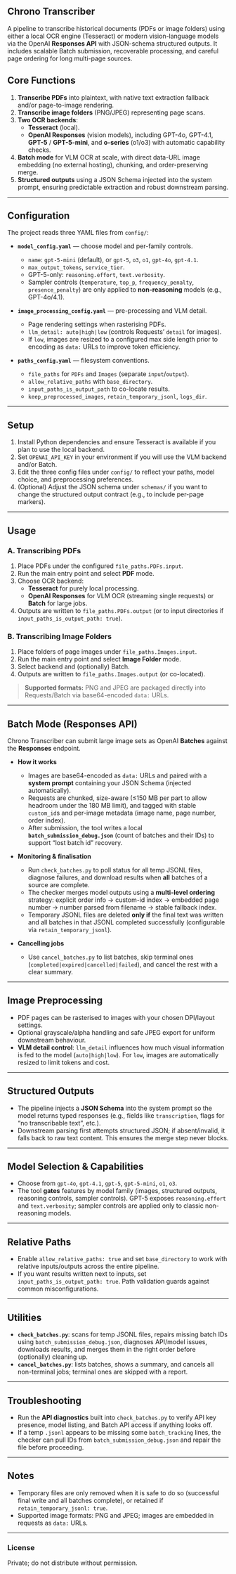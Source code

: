 ## Chrono Transcriber

A pipeline to transcribe historical documents (PDFs or image folders) using either a local OCR engine (Tesseract) or modern vision-language models via the OpenAI **Responses API** with JSON-schema structured outputs. It includes scalable Batch submission, recoverable processing, and careful page ordering for long multi-page sources.


## Core Functions

1. **Transcribe PDFs** into plaintext, with native text extraction fallback and/or page-to-image rendering.  
2. **Transcribe image folders** (PNG/JPEG) representing page scans.  
3. **Two OCR backends**:  
   - **Tesseract** (local).  
   - **OpenAI Responses** (vision models), including GPT-4o, GPT-4.1, **GPT-5** / **GPT-5-mini**, and **o-series** (o1/o3) with automatic capability checks.  
4. **Batch mode** for VLM OCR at scale, with direct data-URL image embedding (no external hosting), chunking, and order-preserving merge.  
5. **Structured outputs** using a JSON Schema injected into the system prompt, ensuring predictable extraction and robust downstream parsing.

---

## Configuration

The project reads three YAML files from `config/`:

- **`model_config.yaml`** — choose model and per-family controls.  
  - `name`: `gpt-5-mini` (default), or `gpt-5`, `o3`, `o1`, `gpt-4o`, `gpt-4.1`.  
  - `max_output_tokens`, `service_tier`.  
  - GPT-5-only: `reasoning.effort`, `text.verbosity`.  
  - Sampler controls (`temperature`, `top_p`, `frequency_penalty`, `presence_penalty`) are only applied to **non-reasoning** models (e.g., GPT-4o/4.1).

- **`image_processing_config.yaml`** — pre-processing and VLM detail.  
  - Page rendering settings when rasterising PDFs.  
  - `llm_detail: auto|high|low` (controls Requests’ `detail` for images).  
  - If `low`, images are resized to a configured max side length prior to encoding as `data:` URLs to improve token efficiency.

- **`paths_config.yaml`** — filesystem conventions.  
  - `file_paths` for `PDFs` and `Images` (separate `input`/`output`).  
  - `allow_relative_paths` with `base_directory`.  
  - `input_paths_is_output_path` to co-locate results.  
  - `keep_preprocessed_images`, `retain_temporary_jsonl`, `logs_dir`.

---

## Setup

1. Install Python dependencies and ensure Tesseract is available if you plan to use the local backend.  
2. Set `OPENAI_API_KEY` in your environment if you will use the VLM backend and/or Batch.  
3. Edit the three config files under `config/` to reflect your paths, model choice, and preprocessing preferences.  
4. (Optional) Adjust the JSON schema under `schemas/` if you want to change the structured output contract (e.g., to include per-page markers).

---

## Usage

### A. Transcribing PDFs

1. Place PDFs under the configured `file_paths.PDFs.input`.  
2. Run the main entry point and select **PDF** mode.  
3. Choose OCR backend:  
   - **Tesseract** for purely local processing.  
   - **OpenAI Responses** for VLM OCR (streaming single requests) or **Batch** for large jobs.  
4. Outputs are written to `file_paths.PDFs.output` (or to input directories if `input_paths_is_output_path: true`).

### B. Transcribing Image Folders

1. Place folders of page images under `file_paths.Images.input`.  
2. Run the main entry point and select **Image Folder** mode.  
3. Select backend and (optionally) Batch.  
4. Outputs are written to `file_paths.Images.output` (or co-located).

> **Supported formats:** PNG and JPEG are packaged directly into Requests/Batch via base64-encoded `data:` URLs.

---

## Batch Mode (Responses API)

Chrono Transcriber can submit large image sets as OpenAI **Batches** against the **Responses** endpoint.

- **How it works**  
  - Images are base64-encoded as `data:` URLs and paired with a **system prompt** containing your JSON Schema (injected automatically).  
  - Requests are chunked, size-aware (≤150 MB per part to allow headroom under the 180 MB limit), and tagged with stable `custom_id`s and per-image metadata (image name, page number, order index).  
  - After submission, the tool writes a local **`batch_submission_debug.json`** (count of batches and their IDs) to support “lost batch id” recovery.

- **Monitoring & finalisation**  
  - Run `check_batches.py` to poll status for all temp JSONL files, diagnose failures, and download results when **all** batches of a source are complete.  
  - The checker merges model outputs using a **multi-level ordering** strategy: explicit order info → custom-id index → embedded page number → number parsed from filename → stable fallback index.  
  - Temporary JSONL files are deleted **only if** the final text was written and all batches in that JSONL completed successfully (configurable via `retain_temporary_jsonl`).

- **Cancelling jobs**  
  - Use `cancel_batches.py` to list batches, skip terminal ones (`completed|expired|cancelled|failed`), and cancel the rest with a clear summary.

---

## Image Preprocessing

- PDF pages can be rasterised to images with your chosen DPI/layout settings.  
- Optional grayscale/alpha handling and safe JPEG export for uniform downstream behaviour.  
- **VLM detail control**: `llm_detail` influences how much visual information is fed to the model (`auto|high|low`). For `low`, images are automatically resized to limit tokens and cost.

---

## Structured Outputs

- The pipeline injects a **JSON Schema** into the system prompt so the model returns typed responses (e.g., fields like `transcription`, flags for “no transcribable text”, etc.).  
- Downstream parsing first attempts structured JSON; if absent/invalid, it falls back to raw text content. This ensures the merge step never blocks.

---

## Model Selection & Capabilities

- Choose from `gpt-4o`, `gpt-4.1`, `gpt-5`, `gpt-5-mini`, `o1`, `o3`.  
- The tool **gates** features by model family (images, structured outputs, reasoning controls, sampler controls). GPT-5 exposes `reasoning.effort` and `text.verbosity`; sampler controls are applied only to classic non-reasoning models.

---

## Relative Paths

- Enable `allow_relative_paths: true` and set `base_directory` to work with relative inputs/outputs across the entire pipeline.  
- If you want results written next to inputs, set `input_paths_is_output_path: true`. Path validation guards against common misconfigurations.

---

## Utilities

- **`check_batches.py`**: scans for temp JSONL files, repairs missing batch IDs using `batch_submission_debug.json`, diagnoses API/model issues, downloads results, and merges them in the right order before (optionally) cleaning up.  
- **`cancel_batches.py`**: lists batches, shows a summary, and cancels all non-terminal jobs; terminal ones are skipped with a report.

---

## Troubleshooting

- Run the **API diagnostics** built into `check_batches.py` to verify API key presence, model listing, and Batch API access if anything looks off.  
- If a temp `.jsonl` appears to be missing some `batch_tracking` lines, the checker can pull IDs from `batch_submission_debug.json` and repair the file before proceeding.

---

## Notes

- Temporary files are only removed when it is safe to do so (successful final write and all batches complete), or retained if `retain_temporary_jsonl: true`.  
- Supported image formats: PNG and JPEG; images are embedded in requests as `data:` URLs.

---

### License

Private; do not distribute without permission.
